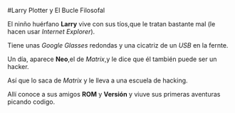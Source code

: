#Larry Plotter y El Bucle Filosofal

El ninño huérfano **Larry** vive con sus tíos,que le tratan bastante mal
(le hacen usar *Internet Explorer*).

Tiene unas *Google Glasses* redondas y una cicatriz de un *USB* en la fernte.

Un día, aparece **Neo**,el de *Matrix*,y le dice que él también puede ser 
un hacker.

Así que lo saca de *Matrix* y le lleva a una escuela de hacking.

Allí conoce a sus amigos **ROM** y **Versión** y viuve sus primeras aventuras
picando codigo.
